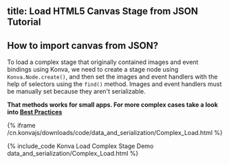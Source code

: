 title: Load HTML5 Canvas Stage from JSON Tutorial
---

## How to import canvas from JSON?

To load a complex stage that originally contained images and event bindings using Konva,
we need to create a stage node using `Konva.Node.create()`, and then set the
images and event handlers with the help of selectors using the `find()` method.
Images and event handlers must be manually set because they aren't serializable.

**That methods works for small apps. For more complex cases take a look into [Best Practices](/cn.konvajs/docs/data_and_serialization/Best_Practices.html)**

{% iframe /cn.konvajs/downloads/code/data_and_serialization/Complex_Load.html %}

{% include_code Konva Load Complex Stage Demo data_and_serialization/Complex_Load.html %}
